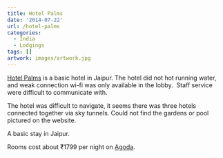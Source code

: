 ```yaml
---
title: Hotel Palms
date: '2014-07-22'
url: /hotel-palms
categories:
  - India
  - Lodgings
tags: []
artwork: images/artwork.jpg
---
```


[Hotel Palms](http://www.agoda.com/en-in/hotel-palms-jaipur/hotel/jaipur-in.html?cid=1649959 "Agoda: Hotel Palms") is a basic hotel in Jaipur. The hotel did not hot running water, and weak connection wi-fi was only available in the lobby.  Staff service were difficult to communicate with.

The hotel was difficult to navigate, it seems there was three hotels connected together via sky tunnels. Could not find the gardens or pool pictured on the website.

A basic stay in Jaipur.

Rooms cost about ₹1799 per night on [Agoda](http://www.agoda.com/en-in/hotel-palms-jaipur/hotel/jaipur-in.html?cid=1649959 "Agoda: Hotel Palms").

